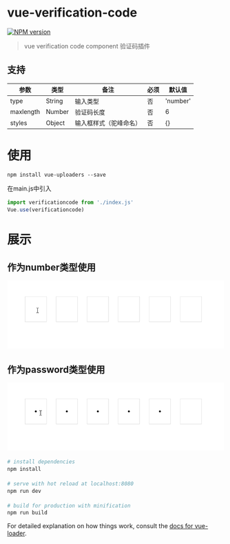 # vue-verification-code

[![NPM version](https://img.shields.io/npm/v/vue-verification-code.svg)](https://www.npmjs.com/package/vue-verification-code)

> vue verification code component 验证码插件

## 支持

| 参数 | 类型 | 备注 | 必须 | 默认值 |
| ------ | ------ | ------ | ------ | ------ |
| type | String | 输入类型 | 否 | 'number' |
| maxlength | Number | 验证码长度 | 否 | 6 |
| styles | Object | 输入框样式（驼峰命名） | 否 | {} |

# 使用
```
npm install vue-uploaders --save
```

在main.js中引入

```js
import verificationcode from './index.js'
Vue.use(verificationcode)
```

# 展示

## 作为number类型使用
![avatar](/static/number.gif)

## 作为password类型使用
![avatar](/static/password.gif)

``` bash
# install dependencies
npm install

# serve with hot reload at localhost:8080
npm run dev

# build for production with minification
npm run build
```

For detailed explanation on how things work, consult the [docs for vue-loader](http://vuejs.github.io/vue-verification-code).
